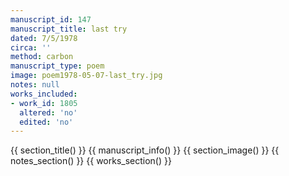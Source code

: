 ```yaml
---
manuscript_id: 147
manuscript_title: last try
dated: 7/5/1978
circa: ''
method: carbon
manuscript_type: poem
image: poem1978-05-07-last_try.jpg
notes: null
works_included:
- work_id: 1805
  altered: 'no'
  edited: 'no'
---
```


{{ section_title() }}
{{ manuscript_info() }}
{{ section_image() }}
{{ notes_section() }}
{{ works_section() }}
